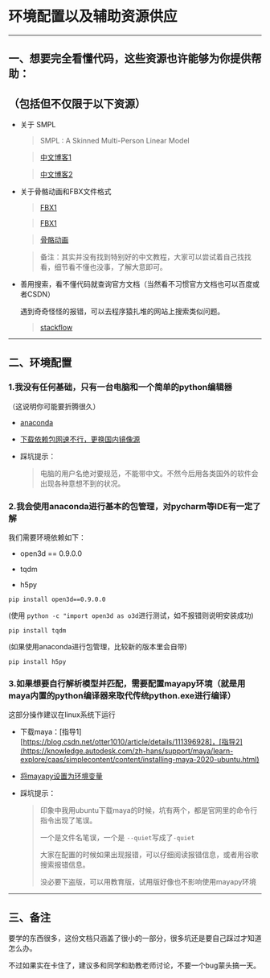 # 环境配置以及辅助资源供应

***

## 一、想要完全看懂代码，这些资源也许能够为你提供帮助：

## （包括但不仅限于以下资源）

* 关于 SMPL

  > SMPL : A Skinned Multi-Person Linear Model

  > [中文博客1](https://fesian.blog.csdn.net/article/details/107265821)

  > [中文博客2](https://blog.csdn.net/JerryZhang__/article/details/103478265?utm_medium=distribute.pc_relevant.none-task-blog-baidujs_title-0&spm=1001.2101.3001.4242)

* 关于骨骼动画和FBX文件格式

  > [FBX1](https://blog.csdn.net/larry233/article/details/78935657)

  > [FBX1](https://blog.csdn.net/oilcode/article/details/52586109?utm_medium=distribute.pc_relevant.none-task-blog-2%7Edefault%7EBlogCommendFromBaidu%7Edefault-8.baidujs&dist_request_id=&depth_1-utm_source=distribute.pc_relevant.none-task-blog-2%7Edefault%7EBlogCommendFromBaidu%7Edefault-8.baidujs)

  > [骨骼动画](https://zhuanlan.zhihu.com/p/349274838)

  > 备注：其实并没有找到特别好的中文教程，大家可以尝试着自己找找看，细节看不懂也没事，了解大意即可。

* 善用搜索，看不懂代码就查询官方文档（当然看不习惯官方文档也可以百度或者CSDN）

  遇到奇奇怪怪的报错，可以去程序猿扎堆的网站上搜索类似问题。

  > [stackflow](https://stackoverflow.com/)

***

## 二、环境配置

### 1.我没有任何基础，只有一台电脑和一个简单的python编辑器

（这说明你可能要折腾很久）

* [anaconda](https://blog.csdn.net/weixin_37766087/article/details/100742198?ops_request_misc=%257B%2522request%255Fid%2522%253A%2522161680756116780274120885%2522%252C%2522scm%2522%253A%252220140713.130102334..%2522%257D&request_id=161680756116780274120885&biz_id=0&utm_medium=distribute.pc_search_result.none-task-blog-2~all~top_click~default-1-100742198.first_rank_v2_pc_rank_v29&utm_term=anaconda)

* [下载依赖包网速不行，更换国内镜像源](https://blog.csdn.net/chenghuikai/article/details/55258957?ops_request_misc=&request_id=&biz_id=102&utm_term=pip%E6%8D%A2%E6%BA%90&utm_medium=distribute.pc_search_result.none-task-blog-2~all~sobaiduweb~default-1-55258957.first_rank_v2_pc_rank_v29)

* 踩坑提示：

  > 电脑的用户名绝对要规范，不能带中文。不然今后用各类国外的软件会出现各种意想不到的状况。



### 2.我会使用anaconda进行基本的包管理，对pycharm等IDE有一定了解

 我们需要环境依赖如下：

* open3d == 0.9.0.0

* tqdm

* h5py

```
pip install open3d==0.9.0.0
```

(使用 `python -c "import open3d as o3d`进行测试，如不报错则说明安装成功)

```
pip install tqdm
```

(如果使用anaconda进行包管理，比较新的版本里会自带)

```
pip install h5py
```

### 3.如果想要自行解析模型并匹配，需要配置mayapy环境（就是用maya内置的python编译器来取代传统python.exe进行编译）

这部分操作建议在linux系统下运行

* 下载maya：[指导1][https://blog.csdn.net/otter1010/article/details/111396928]，[指导2](https://knowledge.autodesk.com/zh-hans/support/maya/learn-explore/caas/simplecontent/content/installing-maya-2020-ubuntu.html)

* [将mayapy设置为环境变量](https://blog.csdn.net/White_Idiot/article/details/78253004)

* 踩坑提示：

  > 印象中我用ubuntu下载maya的时候，坑有两个，都是官网里的命令行指令出现了笔误。
  >
  > 一个是文件名笔误，一个是 `--quiet`写成了`-quiet`
  >
  > 大家在配置的时候如果出现报错，可以仔细阅读报错信息，或者用谷歌搜索报错信息。
  >
  > 没必要下盗版，可以用教育版，试用版好像也不影响使用mayapy环境



***

## 三、备注

要学的东西很多，这份文档只涵盖了很小的一部分，很多坑还是要自己踩过才知道怎么办。

不过如果实在卡住了，建议多和同学和助教老师讨论，不要一个bug蒙头搞一天。

